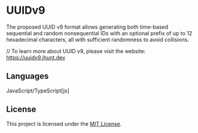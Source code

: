 # UUIDv9

The proposed UUID v9 format allows generating both time-based sequential and random nonsequential IDs with an optional prefix of up to 12 hexadecimal characters, all with sufficient randomness to avoid collisions.

// To learn more about UUID v9, please visit the website: https://uuidv9.jhunt.dev

## Languages

JavaScript/TypeScript[js]

## License

This project is licensed under the [MIT License](LICENSE).